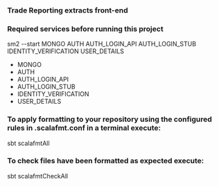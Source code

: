 ### Trade Reporting extracts front-end

### Required services before running this project
sm2 --start MONGO AUTH AUTH_LOGIN_API AUTH_LOGIN_STUB IDENTITY_VERIFICATION USER_DETAILS
* MONGO  
* AUTH
* AUTH_LOGIN_API
* AUTH_LOGIN_STUB   
* IDENTITY_VERIFICATION
* USER_DETAILS

### To apply formatting to your repository using the configured rules in .scalafmt.conf in a terminal execute:

sbt scalafmtAll

### To check files have been formatted as expected execute:

sbt scalafmtCheckAll
